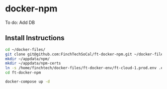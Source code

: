# docker-npm
To do: Add DB

## Install Instructions
```bash
cd ~/docker-files/
git clone git@github.com:FinchTechSoCal/ft-docker-npm.git ~/docker-files/npm
mkdir ~/appdata/npm/
mkdir ~/appdata/npm-certs
ln -s /home/finchtech/docker-files/ft-docker-env/ft-cloud-1.prod.env .env
cd ft-docker-npm

docker-compose up -d
```